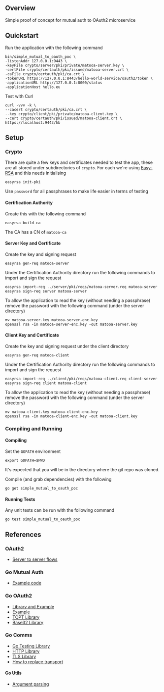 ## Overview

Simple proof of concept for mutual auth to OAuth2 microservice


## Quickstart

Run the application with the following command

```
bin/simple_mutual_to_oauth_poc \
-listenAddr 127.0.0.1:9443 \
-keyFile crypto/server/pki/private/matooa-server.key \
-certFile crypto/certauth/pki/issued/matooa-server.crt \
-caFile crypto/certauth/pki/ca.crt \
-tokenURL https://127.0.0.1:8443/hello-world-service/oauth2/token \
-applicationURL http://127.0.0.1:8000/status
-applicationHost hello.eu
```

Test with Curl

```
curl -vvv -k \
--cacert crypto/certauth/pki/ca.crt \
--key crypto/client/pki/private/matooa-client.key \
--cert crypto/certauth/pki/issued/matooa-client.crt \
https://localhost:9443/hb
```

## Setup

### Crypto

There are quite a few keys and certificates needed to test the app, these are
all stored under subdirectories of `crypto`.  For each we're using
[Easy-RSA](https://github.com/OpenVPN/easy-rsa.git) and this needs initialising

```
easyrsa init-pki
```

Use `password` for all passphrases to make life easier in terms of testing

#### Certification Authority

Create this with the following command

```
easyrsa build-ca
```

The CA has a CN of `matooa-ca`

#### Server Key and Certificate

Create the key and signing request

```
easyrsa gen-req matooa-server
```

Under the Certification Authority directory run the following commands to
import and sign the request

```
easyrsa import-req ../server/pki/reqs/matooa-server.req matooa-server
easyrsa sign-req server matooa-server
```

To allow the application to read the key (without needing a passphrase) remove
the password with the following command (under the server directory)

```
mv matooa-server.key matooa-server-enc.key
openssl rsa -in matooa-server-enc.key -out matooa-server.key
```


#### Client Key and Certificate

Create the key and signing request under the client directory

```
easyrsa gen-req matooa-client
```

Under the Certification Authority directory run the following commands to
import and sign the request

```
easyrsa import-req ../client/pki/reqs/matooa-client.req client-server
easyrsa sign-req client matooa-client
```

To allow the application to read the key (without needing a passphrase) remove
the password with the following command (under the server directory)

```
mv matooa-client.key matooa-client-enc.key
openssl rsa -in matooa-client-enc.key -out matooa-client.key
```


### Compiling and Running

#### Compiling

Set the `GOPATH` environment

```
export GOPATH=$PWD
```

It's expected that you will be in the directory where the git repo was cloned.

Compile (and grab dependencies) with the following

```
go get simple_mutual_to_oauth_poc
```

#### Running Tests

Any unit tests can be run with the following command

```
go test simple_mutual_to_oauth_poc
```



## References

### OAuth2

* [Server to server flows](https://developers.google.com/identity/protocols/OAuth2ServiceAccount)

### Go Mutual Auth

* [Example code](https://github.com/wolfeidau/golang-massl/blob/master/cmd/massl-https/server.go)


### Go OAuth2

* [Library and Example](https://github.com/golang/oauth2)
* [Example](https://tutorialedge.net/golang/go-oauth2-tutorial/)
* [TOPT Library](https://github.com/dgryski/dgoogauth)
* [Base32 Library](https://golang.org/pkg/encoding/base32/)

### Go Comms

* [Go Testing Library](https://golang.org/pkg/testing/)
* [HTTP Library](https://godoc.org/net/http)
* [TLS Library](https://golang.org/pkg/crypto/tls/)
* [How to replace transport](https://stackoverflow.com/questions/12122159/how-to-do-a-https-request-with-bad-certificate)

#### Go Utils

* [Argument parsing](https://golang.org/pkg/flag/)


